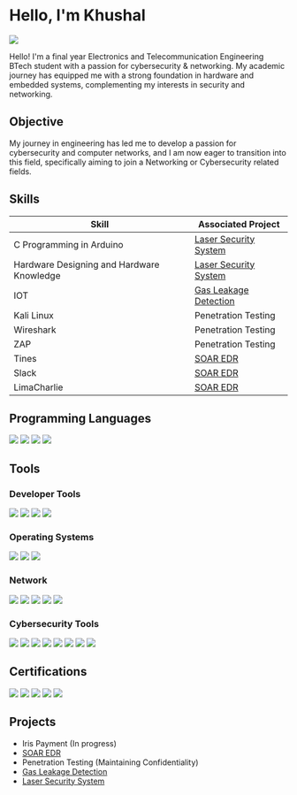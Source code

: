 # Hello, I'm Khushal
<a href="https://www.linkedin.com/in/khushalhedaoo"><img src="https://img.shields.io/badge/-LinkedIn-0072b1?&style=for-the-badge&logo=linkedin&logoColor=white" /></a>

Hello! I'm a final year Electronics and Telecommunication Engineering BTech student with a passion for cybersecurity & networking. My academic journey has equipped me with a strong foundation in hardware and embedded systems, complementing my interests in security and networking.

## Objective

My journey in engineering has led me to develop a passion for cybersecurity and computer networks, and I am now eager to transition into this field, specifically aiming to join a Networking or Cybersecurity related fields.

## Skills

| Skill                                         | Associated Project         |
|-----------------------------------------------|----------------------------|
| C Programming in Arduino        | <a href="https://github.com/GitKhushal/Laser-Security-System">Laser Security System</a>|
| Hardware Designing and Hardware Knowledge | <a href="https://github.com/GitKhushal/Laser-Security-System">Laser Security System</a>|
| IOT         | <a href="https://github.com/GitKhushal/Gas-Leakage-Detection-System">Gas Leakage Detection</a>|
| Kali Linux      | Penetration Testing|
| Wireshark                 | Penetration Testing|
| ZAP | Penetration Testing|
| Tines | <a href="https://github.com/GitKhushal/SOAR-EDR"> SOAR EDR</a>|
| Slack | <a href="https://github.com/GitKhushal/SOAR-EDR"> SOAR EDR</a>|
| LimaCharlie | <a href="https://github.com/GitKhushal/SOAR-EDR"> SOAR EDR</a>|

## Programming Languages
<div>
    <img src="https://img.shields.io/badge/-C++-00599C?&style=for-the-badge&logo=c%2B%2B&logoColor=white" />
    <img src="https://img.shields.io/badge/-C-00599C?&style=for-the-badge&logo=c&logoColor=white" />
    <img src="https://img.shields.io/badge/-Python-3776AB?&style=for-the-badge&logo=python&logoColor=white" />
    <img src="https://img.shields.io/badge/-Unix-000000?&style=for-the-badge&logo=unix&logoColor=white" />
</div>

## Tools

### Developer Tools
<div>
    <img src="https://img.shields.io/badge/-VS%20Code-007ACC?&style=for-the-badge&logo=visual-studio-code&logoColor=white" />
    <img src="https://img.shields.io/badge/-Eclipse-2C2255?&style=for-the-badge&logo=eclipse&logoColor=white" />
    <img src="https://img.shields.io/badge/-PyCharm-000000?&style=for-the-badge&logo=pycharm&logoColor=white" />
    <img src="https://img.shields.io/badge/-MATLAB-0076A8?&style=for-the-badge&logo=mathworks&logoColor=white" /> 
</div>

### Operating Systems
<div>
    <img src="https://img.shields.io/badge/-Windows-0078D6?&style=for-the-badge&logo=windows&logoColor=white" />
    <img src="https://img.shields.io/badge/-Kali%20Linux-557C94?&style=for-the-badge&logo=kali-linux&logoColor=white" />
    <img src="https://img.shields.io/badge/-Ubuntu-E95420?&style=for-the-badge&logo=ubuntu&logoColor=white" />   
</div>

### Network
<div>
    <img src="https://img.shields.io/badge/-Wireshark-1679A7?&style=for-the-badge&logo=Wireshark&logoColor=white" />
    <img src="https://img.shields.io/badge/-Suricata-EF3B2D?&style=for-the-badge&logo=Suricata&logoColor=white" />
    <img src="https://img.shields.io/badge/-Zap-EF3B2D?&style=for-the-badge&logo=zapier&logoColor=white" />
    <img src="https://img.shields.io/badge/-Cisco%20Packet%20Tracer-1BA0D7?style=for-the-badge&logo=cisco&logoColor=white" />
    <img src="https://img.shields.io/badge/-PuTTY-005C87?style=for-the-badge&logo=putty&logoColor=white" />



</div>

### Cybersecurity Tools
<div>
    <img src="https://img.shields.io/badge/-SQL%20Injection-FF5733?&style=for-the-badge&logo=sql&logoColor=white" />
    <img src="https://img.shields.io/badge/-BeEF-8A2BE2?&style=for-the-badge&logo=beef&logoColor=white" />
    <img src="https://img.shields.io/badge/-Netcat-000000?&style=for-the-badge&logo=netcat&logoColor=white" />
    <img src="https://img.shields.io/badge/-Nmap-4B0082?&style=for-the-badge&logo=nmap&logoColor=white" />
    <img src="https://img.shields.io/badge/-Aircrack--ng-6C7A89?&style=for-the-badge&logo=aircrack-ng&logoColor=white" />
    <img src="https://img.shields.io/badge/-Tines-007ACC?&style=for-the-badge&logo=tines&logoColor=white" />
    <img src="https://img.shields.io/badge/-LimaCharlie-2ECC71?&style=for-the-badge&logo=limacharlie&logoColor=white" />
    <img src="https://img.shields.io/badge/-Slack-4A154B?style=for-the-badge&logo=slack&logoColor=white" />




    
</div>


## Certifications
<div>
<img src="https://img.shields.io/badge/-Google%20Career%20Certificates-4285F4?style=for-the-badge&logo=google&logoColor=white" />
<img src="https://img.shields.io/badge/-Udemy%20Certified-EC5252?&style=for-the-badge&logo=udemy&logoColor=white" />
<img src="https://img.shields.io/badge/-Zscaler-4285F4?&style=for-the-badge&logo=zscaler&logoColor=white" />
<img src="https://img.shields.io/badge/-Simplilearn-FF7F00?&style=for-the-badge&logo=simplilearn&logoColor=white" />
<img src="https://img.shields.io/badge/-Infosys-0077C5?&style=for-the-badge&logo=infosys&logoColor=white" />

</div>

## Projects
- Iris Payment (In progress)
- <a href="https://github.com/GitKhushal/SOAR-EDR"> SOAR EDR</a>
- Penetration Testing (Maintaining Confidentiality)
- <a href="https://github.com/GitKhushal/Gas-Leakage-Detection-System">Gas Leakage Detection</a>
- <a href="https://github.com/GitKhushal/Laser-Security-System">Laser Security System</a>

